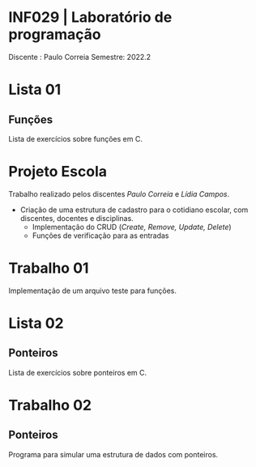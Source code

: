 # **INF029 | Laboratório de programação** 
Discente : Paulo Correia
Semestre: 2022.2

# Lista 01 
## Funções
Lista de exercícios sobre funções em C.

# Projeto Escola
Trabalho realizado pelos discentes *Paulo Correia* e *Lídia Campos*.
* Criação de uma estrutura de cadastro para o cotidiano escolar, com discentes, docentes e disciplinas.
	* Implementação do CRUD (*Create, Remove, Update, Delete*)
	* Funções de verificação para as entradas  

# Trabalho 01
Implementação de um arquivo teste para funções.

# Lista 02
## Ponteiros
Lista de exercícios sobre ponteiros em C.

# Trabalho 02
## Ponteiros
Programa para simular uma estrutura de dados com ponteiros.